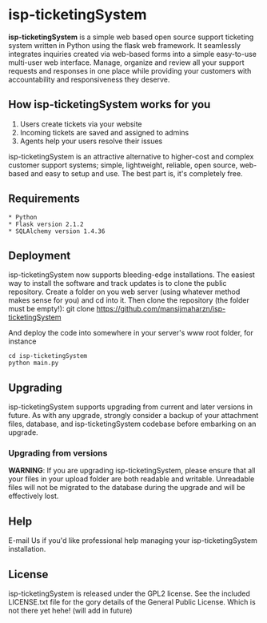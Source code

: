 # isp-ticketingSystem
**isp-ticketingSystem** is a simple web based open source support ticketing system written in Python
using the flask web framework. It seamlessly integrates inquiries created via web-based forms into a
simple easy-to-use multi-user web interface. Manage, organize and review all your support requests
and responses in one place while providing your customers with accountability and
responsiveness they deserve.


## How isp-ticketingSystem works for you
  1. Users create tickets via your website
  2. Incoming tickets are saved and assigned to admins
  3. Agents help your users resolve their issues

isp-ticketingSystem is an attractive alternative to higher-cost and complex customer support systems;
simple, lightweight, reliable, open source, web-based and easy to setup and use.
The best part is, it's completely free.


## Requirements
    * Python
    * Flask version 2.1.2
    * SQLAlchemy version 1.4.36


## Deployment
isp-ticketingSystem now supports bleeding-edge installations.
The easiest way to install the software and track updates is to clone the public repository.
Create a folder on you web server (using whatever method makes sense for you) and cd into it.
Then clone the repository (the folder must be empty!):
    git clone https://github.com/mansijmaharzn/isp-ticketingSystem

And deploy the code into somewhere in your server's www root folder, for
instance

    cd isp-ticketingSystem
    python main.py


## Upgrading
isp-ticketingSystem supports upgrading from current and later versions in future.
As with any upgrade, strongly consider a backup of your attachment files, database, and
isp-ticketingSystem codebase before embarking on an upgrade.


### Upgrading from versions
**WARNING**: If you are upgrading isp-ticketingSystem, please ensure that all
    your files in your upload folder are both readable and writable.
    Unreadable files will not be migrated to the database during
    the upgrade and will be effectively lost.


## Help
E-mail Us if you'd like professional help managing your isp-ticketingSystem installation.


## License
isp-ticketingSystem is released under the GPL2 license. See the included LICENSE.txt
file for the gory details of the General Public License.
Which is not there yet hehe! (will add in future)